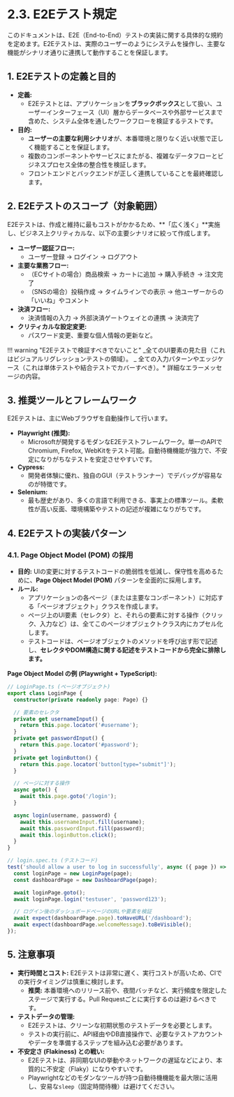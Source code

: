 # 2.3. E2Eテスト規定

このドキュメントは、E2E（End-to-End）テストの実装に関する具体的な規約を定めます。E2Eテストは、実際のユーザーのようにシステムを操作し、主要な機能がシナリオ通りに連携して動作することを保証します。

## 1. E2Eテストの定義と目的

- **定義:**
  - E2Eテストとは、アプリケーションを**ブラックボックス**として扱い、ユーザーインターフェース（UI）層からデータベースや外部サービスまで含めた、システム全体を通したワークフローを検証するテストです。
- **目的:**
  - **ユーザーの主要な利用シナリオ**が、本番環境と限りなく近い状態で正しく機能することを保証します。
  - 複数のコンポーネントやサービスにまたがる、複雑なデータフローとビジネスプロセス全体の整合性を検証します。
  - フロントエンドとバックエンドが正しく連携していることを最終確認します。

## 2. E2Eテストのスコープ（対象範囲）

E2Eテストは、作成と維持に最もコストがかかるため、**「広く浅く」**実施し、ビジネス上クリティカルな、以下の主要シナリオに絞って作成します。

- **ユーザー認証フロー:**
  - ユーザー登録 → ログイン → ログアウト
- **主要な業務フロー:**
  - （ECサイトの場合）商品検索 → カートに追加 → 購入手続き → 注文完了
  - （SNSの場合）投稿作成 → タイムラインでの表示 → 他ユーザーからの「いいね」やコメント
- **決済フロー:**
  - 決済情報の入力 → 外部決済ゲートウェイとの連携 → 決済完了
- **クリティカルな設定変更:**
  - パスワード変更、重要な個人情報の更新など。

!!! warning "E2Eテストで検証すべきでないこと"
_全てのUI要素の見た目（これはビジュアルリグレッションテストの領域）。
_ 全ての入力パターンやエッジケース（これは単体テストや結合テストでカバーすべき）。\* 詳細なエラーメッセージの内容。

## 3. 推奨ツールとフレームワーク

E2Eテストは、主にWebブラウザを自動操作して行います。

- **Playwright (推奨):**
  - Microsoftが開発するモダンなE2Eテストフレームワーク。単一のAPIでChromium, Firefox, WebKitをテスト可能。自動待機機能が強力で、不安定になりがちなテストを安定させやすいです。
- **Cypress:**
  - 開発者体験に優れ、独自のGUI（テストランナー）でデバッグが容易なのが特徴です。
- **Selenium:**
  - 最も歴史があり、多くの言語で利用できる、事実上の標準ツール。柔軟性が高い反面、環境構築やテストの記述が複雑になりがちです。

## 4. E2Eテストの実装パターン

### 4.1. Page Object Model (POM) の採用

- **目的:** UIの変更に対するテストコードの脆弱性を低減し、保守性を高めるために、**Page Object Model (POM)** パターンを全面的に採用します。
- **ルール:**
  - アプリケーションの各ページ（または主要なコンポーネント）に対応する「ページオブジェクト」クラスを作成します。
  - ページ上のUI要素（セレクタ）と、それらの要素に対する操作（クリック、入力など）は、全てこのページオブジェクトクラス内にカプセル化します。
  - テストコードは、ページオブジェクトのメソッドを呼び出す形で記述し、**セレクタやDOM構造に関する記述をテストコードから完全に排除します。**

**Page Object Model の例 (Playwright + TypeScript):**

```typescript
// LoginPage.ts (ページオブジェクト)
export class LoginPage {
  constructor(private readonly page: Page) {}

  // 要素のセレクタ
  private get usernameInput() {
    return this.page.locator('#username');
  }
  private get passwordInput() {
    return this.page.locator('#password');
  }
  private get loginButton() {
    return this.page.locator('button[type="submit"]');
  }

  // ページに対する操作
  async goto() {
    await this.page.goto('/login');
  }

  async login(username, password) {
    await this.usernameInput.fill(username);
    await this.passwordInput.fill(password);
    await this.loginButton.click();
  }
}

// login.spec.ts (テストコード)
test('should allow a user to log in successfully', async ({ page }) => {
  const loginPage = new LoginPage(page);
  const dashboardPage = new DashboardPage(page);

  await loginPage.goto();
  await loginPage.login('testuser', 'password123');

  // ログイン後のダッシュボードページのURLや要素を検証
  await expect(dashboardPage.page).toHaveURL('/dashboard');
  await expect(dashboardPage.welcomeMessage).toBeVisible();
});
```

## 5. 注意事項

- **実行時間とコスト:** E2Eテストは非常に遅く、実行コストが高いため、CIでの実行タイミングは慎重に検討します。
  - **推奨:** 本番環境へのリリース前や、夜間バッチなど、実行頻度を限定したステージで実行する。Pull Requestごとに実行するのは避けるべきです。
- **テストデータの管理:**
  - E2Eテストは、クリーンな初期状態のテストデータを必要とします。
  - テストの実行前に、API経由やDB直接操作で、必要なテストアカウントやデータを準備するステップを組み込む必要があります。
- **不安定さ (Flakiness) との戦い:**
  - E2Eテストは、非同期なUIの挙動やネットワークの遅延などにより、本質的に不安定（Flaky）になりやすいです。
  - Playwrightなどのモダンなツールが持つ自動待機機能を最大限に活用し、安易な`sleep`（固定時間待機）は避けてください。
